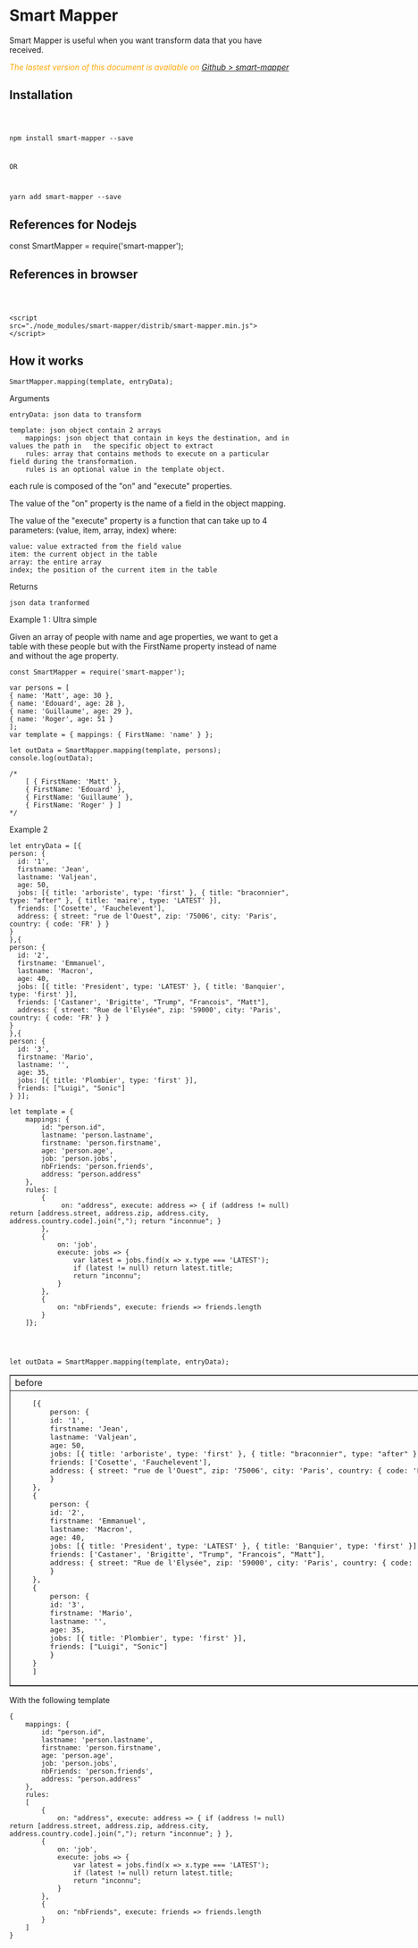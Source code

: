 # Smart Mapper

Smart Mapper is useful when you want transform data that you have received.


 <div class="Note" style="color:orange;font-style:italic">
 
The lastest version of this document is available on [Github > smart-mapper](https://github.com/Sylvain59650/smart-mapper/blob/master/README.md)
</div>


## Installation

<code>

  npm install smart-mapper --save

OR

  yarn add smart-mapper --save
</code>

## References for Nodejs
const SmartMapper = require('smart-mapper');

## References in browser 
<code>

  &lt;script src="./node_modules/smart-mapper/distrib/smart-mapper.min.js"&gt;&lt;/script&gt;
</code>


## How it works
    SmartMapper.mapping(template, entryData);

Arguments

    entryData: json data to transform

    template: json object contain 2 arrays
        mappings: json object that contain in keys the destination, and in values the path in   the specific object to extract
        rules: array that contains methods to execute on a particular field during the transformation.
        rules is an optional value in the template object.

each rule is composed of the "on" and "execute" properties.

The value of the "on" property is the name of a field in the object mapping.

The value of the "execute" property is a function that can take up to 4 parameters: (value, item, array, index) where:

    value: value extracted from the field value
    item: the current object in the table
    array: the entire array
    index; the position of the current item in the table


Returns

    json data tranformed

Example 1 : Ultra simple

Given an array of people with name and age properties, we want to get a table with these people but with the FirstName property instead of name and without the age property.

    const SmartMapper = require('smart-mapper');

    var persons = [
    { name: 'Matt', age: 30 },
    { name: 'Edouard', age: 28 },
    { name: 'Guillaume', age: 29 },
    { name: 'Roger', age: 51 }
    ];
    var template = { mappings: { FirstName: 'name' } };

    let outData = SmartMapper.mapping(template, persons);
    console.log(outData);

    /*    
        [ { FirstName: 'Matt' },
        { FirstName: 'Edouard' },
        { FirstName: 'Guillaume' },
        { FirstName: 'Roger' } ]
    */



Example 2
  
    let entryData = [{
    person: {
      id: '1',
      firstname: 'Jean',
      lastname: 'Valjean',
      age: 50,
      jobs: [{ title: 'arboriste', type: 'first' }, { title: "braconnier", type: "after" }, { title: 'maire', type: 'LATEST' }],
      friends: ['Cosette', 'Fauchelevent'],
      address: { street: "rue de l'Ouest", zip: '75006', city: 'Paris', country: { code: 'FR' } }
    }
    },{
    person: {
      id: '2',
      firstname: 'Emmanuel',
      lastname: 'Macron',
      age: 40,
      jobs: [{ title: 'President', type: 'LATEST' }, { title: 'Banquier', type: 'first' }],
      friends: ['Castaner', 'Brigitte', "Trump", "Francois", "Matt"],
      address: { street: "Rue de l'Elysée", zip: '59000', city: 'Paris', country: { code: 'FR' } }
    }
    },{
    person: {
      id: '3',
      firstname: 'Mario',
      lastname: '',
      age: 35,
      jobs: [{ title: 'Plombier', type: 'first' }],
      friends: ["Luigi", "Sonic"]
    } }];

    let template = {
        mappings: {
            id: "person.id",
            lastname: 'person.lastname',
            firstname: 'person.firstname',
            age: 'person.age',
            job: 'person.jobs',
            nbFriends: 'person.friends',
            address: "person.address"
        },
        rules: [
            {
                 on: "address", execute: address => { if (address != null) return [address.street, address.zip, address.city, address.country.code].join(","); return "inconnue"; } 
            },
            {
                on: 'job',
                execute: jobs => {
                    var latest = jobs.find(x => x.type === 'LATEST');
                    if (latest != null) return latest.title;
                    return "inconnu";
                }
            },
            { 
                on: "nbFriends", execute: friends => friends.length 
            }
        ]};




    let outData = SmartMapper.mapping(template, entryData);


<table border="1" style="min-width:1280px">
<tr><td>before</td><td>after</td></tr>
<tr>
<td>
<pre>
    [{
        person: {
        id: '1',
        firstname: 'Jean',
        lastname: 'Valjean',
        age: 50,
        jobs: [{ title: 'arboriste', type: 'first' }, { title: "braconnier", type: "after" }, { title: 'maire', type: 'LATEST' }],
        friends: ['Cosette', 'Fauchelevent'],
        address: { street: "rue de l'Ouest", zip: '75006', city: 'Paris', country: { code: 'FR' } }
        }
    },
    {
        person: {
        id: '2',
        firstname: 'Emmanuel',
        lastname: 'Macron',
        age: 40,
        jobs: [{ title: 'President', type: 'LATEST' }, { title: 'Banquier', type: 'first' }],
        friends: ['Castaner', 'Brigitte', "Trump", "Francois", "Matt"],
        address: { street: "Rue de l'Elysée", zip: '59000', city: 'Paris', country: { code: 'FR' } }
        }
    },
    {
        person: {
        id: '3',
        firstname: 'Mario',
        lastname: '',
        age: 35,
        jobs: [{ title: 'Plombier', type: 'first' }],
        friends: ["Luigi", "Sonic"]
        }
    }
    ]
</pre>
</td>
<td>
<pre>
    [ { id: '1',
        lastname: 'Valjean',
        firstname: 'Jean',
        age: 50,
        job: 'maire',
        nbFriends: 2,
        address: 'rue de l\'Ouest,75006,Paris,FR' },
    { id: '2',
        lastname: 'Macron',
        firstname: 'Emmanuel',
        age: 40,
        job: 'President',
        nbFriends: 5,
        address: 'Rue de l\'Elysée,59000,Paris,FR' },
    { id: '3',
        lastname: null,
        firstname: 'Mario',
        age: 35,
        job: 'inconnu',
        nbFriends: 2,
        address: 'inconnue' } ]
</pre>
</td>
</tr>
</table>

With the following template

    {
        mappings: {
            id: "person.id",
            lastname: 'person.lastname',
            firstname: 'person.firstname',
            age: 'person.age',
            job: 'person.jobs',
            nbFriends: 'person.friends',
            address: "person.address"
        },
        rules: 
        [
            { 
                on: "address", execute: address => { if (address != null) return [address.street, address.zip, address.city, address.country.code].join(","); return "inconnue"; } },
            {
                on: 'job',
                execute: jobs => {
                    var latest = jobs.find(x => x.type === 'LATEST');
                    if (latest != null) return latest.title;
                    return "inconnu";
                }
            },
            { 
                on: "nbFriends", execute: friends => friends.length
            }
        ]
    }
